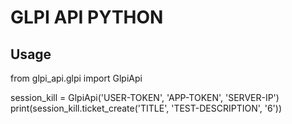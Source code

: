 # GLPI API PYTHON

## Usage

from glpi_api.glpi import GlpiApi

session_kill = GlpiApi('USER-TOKEN',
                       'APP-TOKEN', 'SERVER-IP')
print(session_kill.ticket_create('TITLE', 'TEST-DESCRIPTION', '6'))
